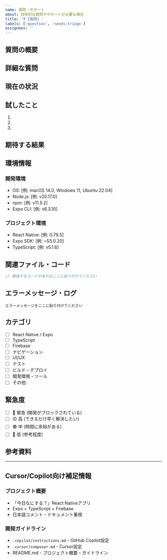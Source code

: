 ```yaml
---
name: 質問・サポート
about: 技術的な質問やサポートが必要な場合
title: '❓ [質問] '
labels: ['question', 'needs-triage']
assignees: ''
---
```


## 質問の概要

<!-- 質問内容を簡潔に説明してください -->

## 詳細な質問

<!-- 詳細な質問内容を記載してください -->

## 現在の状況

<!-- 現在どのような状況にあるかを説明してください -->

## 試したこと

<!-- すでに試したことがあれば記載してください -->

1.
2.
3.

## 期待する結果

<!-- どのような結果を期待しているかを説明してください -->

## 環境情報

### 開発環境

- OS: [例: macOS 14.0, Windows 11, Ubuntu 22.04]
- Node.js: [例: v20.17.0]
- npm: [例: v11.5.2]
- Expo CLI: [例: v6.3.10]

### プロジェクト環境

- React Native: [例: 0.79.5]
- Expo SDK: [例: ~53.0.20]
- TypeScript: [例: v5.1.6]

## 関連ファイル・コード

<!-- 質問に関連するファイルパスやコードがあれば記載してください -->

```typescript
// 関連するコードがあればここに貼り付けてください
```

## エラーメッセージ・ログ

<!-- エラーメッセージやログがあれば貼り付けてください -->

```
エラーメッセージをここに貼り付けてください
```

## カテゴリ

<!-- 質問のカテゴリを選択してください -->

- [ ] React Native / Expo
- [ ] TypeScript
- [ ] Firebase
- [ ] ナビゲーション
- [ ] UI/UX
- [ ] テスト
- [ ] ビルド・デプロイ
- [ ] 開発環境・ツール
- [ ] その他:

## 緊急度

- [ ] 🔴 緊急 (開発がブロックされている)
- [ ] 🟡 高 (できるだけ早く解決したい)
- [ ] 🟢 中 (時間に余裕がある)
- [ ] 🔵 低 (参考程度)

## 参考資料

<!-- 既に調べた資料や参考になりそうなリンクがあれば記載してください -->

---

## Cursor/Copilot向け補足情報

<!-- AI支援ツールが回答しやすいよう、技術的背景を記載してください -->

### プロジェクト概要

- 「今日なにする？」React Nativeアプリ
- Expo + TypeScript + Firebase
- 日本語コメント・ドキュメント重視

### 開発ガイドライン

- `.copilot/instructions.md` - GitHub Copilot設定
- `.cursor/composer.md` - Cursor設定
- README.md - プロジェクト概要・ガイドライン
